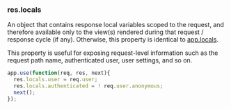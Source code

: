 <!---
 Copyright (c) 2016 StrongLoop, IBM, and Express Contributors
 License: MIT
-->

<h3 id='res.locals'>res.locals</h3>

An object that contains response local variables scoped to the request, and therefore available only to
the view(s) rendered during that request / response cycle (if any). Otherwise,
this property is identical to [app.locals](#app.locals).

This property is useful for exposing request-level information such as the request path name,
authenticated user, user settings, and so on.

```js
app.use(function(req, res, next){
  res.locals.user = req.user;
  res.locals.authenticated = ! req.user.anonymous;
  next();
});
```
